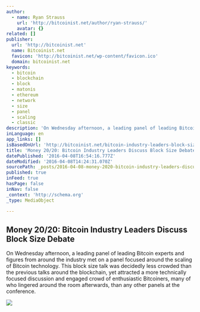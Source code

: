 ```yaml
---
author:
  - name: Ryan Strauss
    url: 'http://bitcoinist.net/author/ryan-strauss/'
    avatar: {}
related: []
publisher:
  url: 'http://bitcoinist.net'
  name: Bitcoinist.net
  favicon: 'http://bitcoinist.net/wp-content/favicon.ico'
  domain: bitcoinist.net
keywords:
  - bitcoin
  - blockchain
  - block
  - matonis
  - ethereum
  - network
  - size
  - panel
  - scaling
  - classic
description: 'On Wednesday afternoon, a leading panel of leading Bitcoin experts and figures from around the industry met on a panel focused around the scaling of Bitcoin technology. This block size talk was decidedly less crowded than the previous talks around the blockchain, yet attracted a more technically focused discussion and engaged crowd of enthusiastic Bitcoiners, many of who lingered around the room afterwards, than any other panels at the conference.'
inLanguage: en
app_links: []
isBasedOnUrl: 'http://bitcoinist.net/bitcoin-industry-leaders-block-size/'
title: 'Money 20/20: Bitcoin Industry Leaders Discuss Block Size Debate'
datePublished: '2016-04-08T16:54:16.777Z'
dateModified: '2016-04-08T14:24:31.070Z'
sourcePath: _posts/2016-04-08-money-2020-bitcoin-industry-leaders-discuss-block-size-deb.md
published: true
inFeed: true
hasPage: false
inNav: false
_context: 'http://schema.org'
_type: MediaObject

---
```

<article style=""><h1>Money 20/20: Bitcoin Industry Leaders Discuss Block Size Debate</h1><p>On Wednesday afternoon, a leading panel of leading Bitcoin experts and figures from around the industry met on a panel focused around the scaling of Bitcoin technology. This block size talk was decidedly less crowded than the previous talks around the blockchain, yet attracted a more technically focused discussion and engaged crowd of enthusiastic Bitcoiners, many of who lingered around the room afterwards, than any other panels at the conference.</p><img src="http://bitcoinist.net/wp-content/uploads/2016/03/Money-20-20-Europe-Cover.png" /></article>